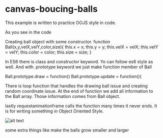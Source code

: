 # canvas-boucing-balls

This example is written to practice OOJS style in code.

As you see in the code

Creating ball object with some constructor.
function Ball(x,y,velX,velY,color,size){
	this.x = x;
  this.y = y;
  this.velX = velX;
  this.velY = velY;
  this.color = color;
  this.size = size;
}

In ES6 there is class and constructor keyword. Yo can follow es6 style as well.
And with .prototype keyword we just make function member of Ball

Ball.prototype.draw = function()
Ball.prototype.update = function(){

There is loop function that handles the drawing ball issue and creating random coordinate issue. At the end of function we add all information to the Ball array. Those information comes from Ball object.

lastly requestanimationframe calls the function many times it never ends. It is for writing something in Object Oriented Style.

![alt text](https://i.itsosticky.com/1ysr6hf.png)

some extra things like make the balls grow smaller and larger
